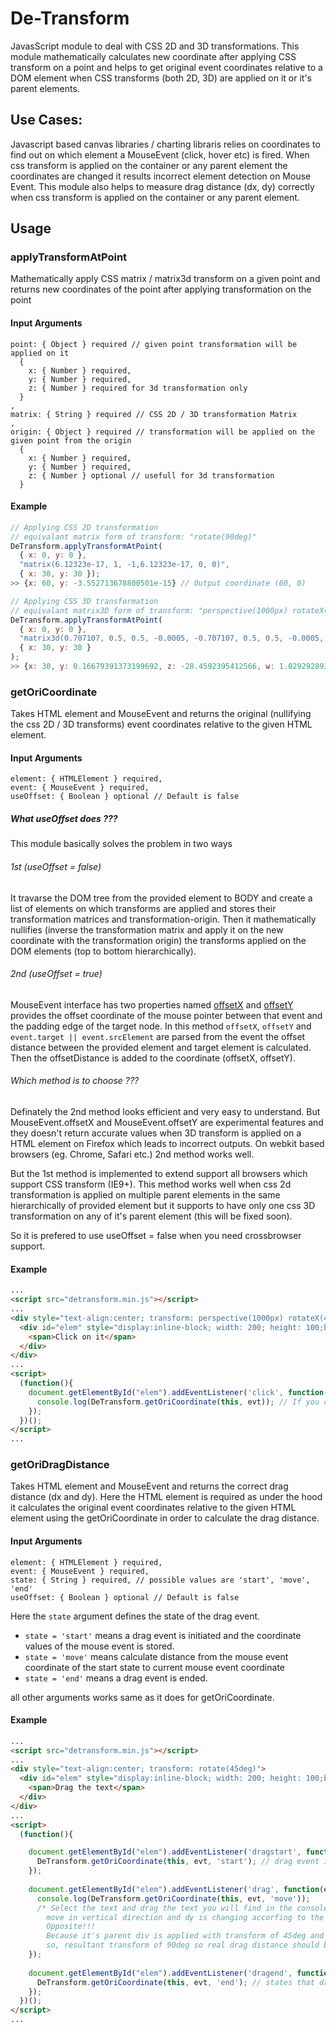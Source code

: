 # De-Transform
JavasScript module to deal with CSS 2D and 3D transformations. This module mathematically calculates new coordinate after applying CSS transform on a point and helps to get original event coordinates relative to a DOM element when CSS transforms (both 2D, 3D) are applied on it or it's parent elements.

## Use Cases:
Javascript based canvas libraries / charting libraris relies on coordinates to find out on which element a MouseEvent (click, hover etc) is fired. When css transform is applied on the container or any parent element the coordinates are changed it results incorrect element detection on Mouse Event.
This module also helps to measure drag distance (dx, dy) correctly when css transform is applied on the container or any parent element.

## Usage

### applyTransformAtPoint
Mathematically apply CSS matrix / matrix3d transform on a given point and returns new coordinates of the point after applying transformation on the point

#### Input Arguments
```
point: { Object } required // given point transformation will be applied on it
  {
    x: { Number } required,
    y: { Number } required,
    z: { Number } required for 3d transformation only
  }
,
matrix: { String } required // CSS 2D / 3D transformation Matrix
,
origin: { Object } required // transformation will be applied on the given point from the origin
  {
    x: { Number } required,
    y: { Number } required,
    z: { Number } optional // usefull for 3d transformation
  }
```

#### Example
```javascript
// Applying CSS 2D transformation
// equivalant matrix form of transform: "rotate(90deg)"
DeTransform.applyTransformAtPoint(
  { x: 0, y: 0 },
  "matrix(6.12323e-17, 1, -1,6.12323e-17, 0, 0)",
  { x: 30, y: 30 });
>> {x: 60, y: -3.552713678800501e-15} // Output coordinate (60, 0)

// Applying CSS 3D transformation
// equivalant matrix3D form of transform: "perspective(1000px) rotateX(45deg) rotate(45deg)"
DeTransform.applyTransformAtPoint(
  { x: 0, y: 0 }, 
  "matrix3d(0.707107, 0.5, 0.5, -0.0005, -0.707107, 0.5, 0.5, -0.0005, 0, -0.707107, 0.707107, -0.000707107, 0, 0, 0, 1)",
  { x: 30, y: 30 }
);
>> {x: 30, y: 0.16679391373199692, z: -28.4592395412566, w: 1.029292893} // Output coordinate (30, 0, -28)
```

### getOriCoordinate
Takes HTML element and MouseEvent and returns the original (nullifying the css 2D / 3D transforms) event coordinates relative to the given HTML element.

#### Input Arguments
```
element: { HTMLElement } required,
event: { MouseEvent } required,
useOffset: { Boolean } optional // Default is false
```
##### What useOffset does ???
This module basically solves the problem in two ways
###### 1st (useOffset = false)
It travarse the DOM tree from the provided element to BODY and create a list of elements on which transforms are applied and stores their transformation matrices and transformation-origin.
Then it mathematically nullifies (inverse the transformation matrix and apply it on the new coordinate with the transformation origin) the transforms applied on the DOM elements (top to bottom hierarchically).
###### 2nd (useOffset = true)
MouseEvent interface has two properties named [offsetX](https://developer.mozilla.org/en-US/docs/Web/API/MouseEvent/offsetX) and [offsetY](https://developer.mozilla.org/en-US/docs/Web/API/MouseEvent/offsetY) provides the offset coordinate of the mouse pointer between that event and the padding edge of the target node.
In this method `offsetX`, `offsetY` and `event.target || event.srcElement` are parsed from the event the offset distance between the provided element and target element is calculated. Then the offsetDistance is added to the coordinate (offsetX, offsetY).
###### Which method is to choose ???
Definately the 2nd method looks efficient and very easy to understand. But MouseEvent.offsetX and MouseEvent.offsetY are experimental features and they doesn't return accurate values when 3D transform is applied on a HTML element on Firefox which leads to incorrect outputs. On webkit based browsers (eg. Chrome, Safari etc.) 2nd method works well.

But the 1st method is implemented to extend support all browsers which support CSS transform (IE9+). This method works well when css 2d transformation is applied on multiple parent elements in the same hierarchically of provided element but it supports to have only one css 3D transformation on any of it's parent element (this will be fixed soon).

So it is prefered to use useOffset = false when you need crossbrowser support.

#### Example

```HTML
...
<script src="detransform.min.js"></script>
...
<div style="text-align:center; transform: perspective(1000px) rotateX(45deg) rotateY(15deg) scale(1.5)">
  <div id="elem" style="display:inline-block; width: 200; height: 100;background-color:#ff0000">
    <span>Click on it</span>
  </div>
</div>
...
<script>
  (function(){
    document.getElementById("elem").addEventListener('click', function(evt){
      console.log(DeTransform.getOriCoordinate(this, evt)); // If you click on the top-left (understand the real top left corner by the text position and flow) corner of the red div it will return (0, 0)
    });
  })();
</script>
...
```

### getOriDragDistance
Takes HTML element and MouseEvent and returns the correct drag distance (dx and dy). Here the HTML element is required as under the hood it calculates the original event coordinates relative to the given HTML element using the getOriCoordinate in order to calculate the drag distance.

#### Input Arguments
```
element: { HTMLElement } required,
event: { MouseEvent } required,
state: { String } required, // possible values are 'start', 'move', 'end'
useOffset: { Boolean } optional // Default is false
```

Here the `state` argument defines the state of the drag event.
- `state = 'start'` means a drag event is initiated and the coordinate values of the mouse event is stored.
- `state = 'move'` means calculate distance from the mouse event coordinate of the start state to current mouse event coordinate
- `state = 'end'` means a drag event is ended.
 
all other arguments works same as it does for getOriCoordinate.

#### Example

```HTML
...
<script src="detransform.min.js"></script>
...
<div style="text-align:center; transform: rotate(45deg)">
  <div id="elem" style="display:inline-block; width: 200; height: 100;background-color:#ff0000; transform:rotate(45deg);">
    <span>Drag the text</span>
  </div>
</div>
...
<script>
  (function(){

    document.getElementById("elem").addEventListener('dragstart', function(evt){
      DeTransform.getOriCoordinate(this, evt, 'start'); // drag event is started it'll start calculating distance from next drag 'move'
    });
  
    document.getElementById("elem").addEventListener('drag', function(evt){
      console.log(DeTransform.getOriCoordinate(this, evt, 'move'));
      /* Select the text and drag the text you will find in the console, dx is changing according to the
        move in vertical direction and dy is changing accorfing to the horizontal move.
        Opposite!!!
        Because it's parent div is applied with transform of 45deg and itself is transformed 45deg
        so, resultant transform of 90deg so real drag distance should be opposite in direction. */
    });
  
    document.getElementById("elem").addEventListener('dragend', function(evt){
      DeTransform.getOriCoordinate(this, evt, 'end'); // states that drag event ended.
    });
  })();
</script>
...
```
